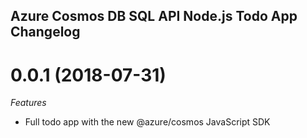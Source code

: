 ## Azure Cosmos DB SQL API Node.js Todo App Changelog

<a name="0.0.1"></a>
# 0.0.1 (2018-07-31)

*Features*
 - Full todo app with the new @azure/cosmos JavaScript SDK
